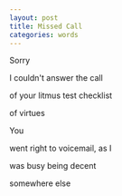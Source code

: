 ```yaml
---
layout: post
title: Missed Call
categories: words
---
```


Sorry

I couldn't answer the call

of your litmus test checklist

of virtues

You

went right to voicemail, as I

was busy being decent

somewhere else
<!--stackedit_data:
eyJoaXN0b3J5IjpbMTg3NTI1NTE0MF19
-->